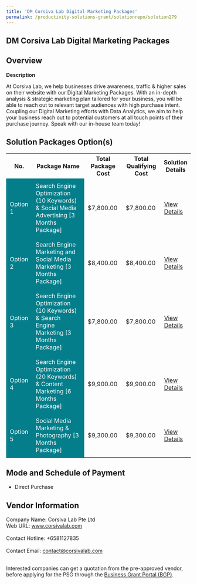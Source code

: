 ```yaml
---
title: 'DM Corsiva Lab Digital Marketing Packages'
permalink: /productivity-solutions-grant/solutionrepo/solution279
---
```


## DM Corsiva Lab Digital Marketing Packages

## Overview

**Description**

At Corsiva Lab, we help businesses drive awareness, traffic & higher sales on their website with our Digital Marketing Packages. With an in-depth analysis & strategic marketing plan tailored for your business, you will be able to reach out to relevant target audiences with high purchase intent. Coupling our Digital Marketing efforts with Data Analytics, we aim to help your business reach out to potential customers at all touch points of their purchase journey. Speak with our in-house team today!

## Solution Packages Option(s)

<table>
<tr>
<th><b>No.</b></th>
<th><b>Package Name</b></th>
<th><b>Total Package Cost</b></th>
<th><b>Total Qualifying Cost</b></th>
<th><b>Solution Details</b></th>
</tr>
<tr>
<td style='padding: 10px; background-color: #037E8A; color: #FFFFFF;'>Option 1</td>
<td style='padding: 10px; background-color: #037E8A; color: #FFFFFF;'>Search Engine Optimization (10 Keywords) & Social Media Advertising [3 Months Package]</td>
<td style='padding: 10px;'>$7,800.00</td>
<td style='padding: 10px;'>$7,800.00</td>
<td style='padding: 10px;'><a href='/images/psg/Corsiva_DM_Corsiva_Lab_Desensitised_Part1.pdf' target='_blank'>View Details</a></td>
</tr>
<tr>
<td style='padding: 10px; background-color: #037E8A; color: #FFFFFF;'>Option 2</td>
<td style='padding: 10px; background-color: #037E8A; color: #FFFFFF;'>Search Engine Marketing and Social Media Marketing [3 Months Package]</td>
<td style='padding: 10px;'>$8,400.00</td>
<td style='padding: 10px;'>$8,400.00</td>
<td style='padding: 10px;'><a href='/images/psg/Corsiva_DM_Corsiva_Lab_Desensitised_Part2.pdf' target='_blank'>View Details</a></td>
</tr>
<tr>
<td style='padding: 10px; background-color: #037E8A; color: #FFFFFF;'>Option 3</td>
<td style='padding: 10px; background-color: #037E8A; color: #FFFFFF;'>Search Engine Optimization (10 Keywords) & Search Engine Marketing [3 Months Package]</td>
<td style='padding: 10px;'>$7,800.00</td>
<td style='padding: 10px;'>$7,800.00</td>
<td style='padding: 10px;'><a href='/images/psg/Corsiva_DM_Corsiva_Lab_Desensitised_Part3.pdf' target='_blank'>View Details</a></td>
</tr>
<tr>
<td style='padding: 10px; background-color: #037E8A; color: #FFFFFF;'>Option 4</td>
<td style='padding: 10px; background-color: #037E8A; color: #FFFFFF;'>Search Engine Optimization (20 Keywords) & Content Marketing [6 Months Package]</td>
<td style='padding: 10px;'>$9,900.00</td>
<td style='padding: 10px;'>$9,900.00</td>
<td style='padding: 10px;'><a href='/images/psg/Corsiva_DM_Corsiva_Lab_Desensitised_Part4.pdf' target='_blank'>View Details</a></td>
</tr>
<tr>
<td style='padding: 10px; background-color: #037E8A; color: #FFFFFF;'>Option 5</td>
<td style='padding: 10px; background-color: #037E8A; color: #FFFFFF;'>Social Media Marketing & Photography [3 Months Package]</td>
<td style='padding: 10px;'>$9,300.00</td>
<td style='padding: 10px;'>$9,300.00</td>
<td style='padding: 10px;'><a href='/images/psg/Corsiva_DM_Corsiva_Lab_Desensitised_Part5.pdf' target='_blank'>View Details</a></td>
</tr>
</table>

## Mode and Schedule of Payment

 - Direct Purchase

## Vendor Information

 Company Name: Corsiva Lab Pte Ltd<br>Web URL: www.corsivalab.com <br><br>Contact Hotline: +6581127835 <br><br>Contact Email: contact@corsivalab.com <br><br>

Interested companies can get a quotation from the pre-approved vendor, before applying for the PSG through the <a href='https://www.businessgrants.gov.sg/' target='_blank' rel='noopener'>Business Grant Portal (BGP)</a>.

<script src="/jquery/resize-tables.js"></script>
